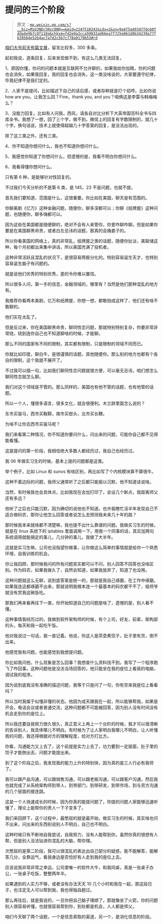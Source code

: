 # 提问的三个阶段

> 原文：[`mp.weixin.qq.com/s?__biz=MzU3NDc5Nzc0NQ==&mid=2247510242&idx=2&sn=9a4f5a49347fdc60fdda4e9b7c0f110a&chksm=fd2e0a3cca59832ad66ea7f725e861d8b34239a77fb39564e52b4ac7a7d2c5b7c778a9179b53#rd`](http://mp.weixin.qq.com/s?__biz=MzU3NDc5Nzc0NQ==&mid=2247510242&idx=2&sn=9a4f5a49347fdc60fdda4e9b7c0f110a&chksm=fd2e0a3cca59832ad66ea7f725e861d8b34239a77fb39564e52b4ac7a7d2c5b7c778a9179b53#rd)

[咱们大号前天有篇文章](http://mp.weixin.qq.com/s?__biz=MzU0MjYwNDU2Mw==&mid=2247502667&idx=1&sn=2e41ecbf67f6a389ba23e129cb322ce2&chksm=fb1aa737cc6d2e21a778279184bac9ada47215c2dcb87628a52db33ff691d7d1f4350dcb5e87&scene=21#wechat_redirect)，留言比较多，300 多条。 

起初我说，逐条回复，后来发现做不到，有这么几类无法回复。 

1、原因你懂，你问的问题本就是互联网不允许聊的，如果我给你加精，你的问题也会消失，如果我回复，我的回复也会消失，这一类没啥说的，大家要遵守纪律，毕竟纪律不是我们定的。

2、人家不是提问，比如描述下自己的读后感，或者存粹就是打个招呼。比如你说 how are you，让我怎么回？Fine，thank you, and you？咱俩这是李雷与韩梅梅么？

3、没能力回复。比如有人问我，西风，请各自对比分析下大英帝国百科全书与四库全书。我想了一想，回了三个字，做不到。微信上的回复有字数限制的，就几十个字。换句话说，技术上就使得超越几十字答案的回复，是没法出现的。 

除了这三类之外，还有三类。

4、你不知道你想问什么，我也不知道你想问什么。

5、我感觉你知道了你想问什么，但遗憾的是，我看不明白你想问什么。

6、我看得懂你想问什么。 

只有第 6 种，是能够针对性回复的。

不过我们今天分析的不是第 6 类，是 145，23 不是问题，也就不提。

首先我们要知道，范围是什么，这很重要。你比如在美国，聊天是有范围的。 

你聊美剧《亿万》这种金融问题，随便你，聊多深都可以；你聊《纸牌屋》这种问题，也随便你，聊多嗨都可以。

因为这些在美国都是随便聊的，绝对不会有人来管你，你爱咋聊咋聊。但是如果你要是在美国聊黑命贵，或者白左忌讳的话题，那真的会捅娄子的。

所以你看美国的网络上，真的非常乱，纸牌屋之类的话题，随便你扯淡，美联储这种，每个月初都出来集中讲话，所以美国充满了投机者。 

这种非常活跃且混乱的状况下，是很容易两极分化的。特别容易诞生天才，也特别容易诞生脑子有问题的。 

就是说他们优秀的特别优秀，差的令你难以置信。 

所以很多人问，第一手的信息，金融领域的，哪里有？当然是他们那种混乱的地方有。 

我推荐你看两本美剧，亿万和纸牌屋，你想一想，都敢拍成这样了，他们还有啥不敢聊的。

他们实在太乱了。

但是反过来，你在美国聊黑命贵，聊同性恋问题，那就特别特别复杂，你要非常非常绕，绕到连你自己也不知道聊啥的时候，才能聊。 

那么不同的国家有不同的限制，其实都有限制，只是限制的领域不同而已。 

你就比如印度，聊白牛，是很谨慎的话题，其他随便你。那么别的地方也都有个各自的限制，这个我就不展开了。 

不过我可以插一句，比如我们聊同性恋问题就很方便，可以毫无忌讳，咱们想怎么聊同性恋就怎么聊。 

我们对这个领域是不管的。那么同样的，美国也有他不管的话题，也有他管的话题。

所以一个人，懂很多语言，很多文化，就会很便利。木兰辞里面怎么说的？

东市买骏马，西市买鞍鞯，南市买辔头，北市买长鞭。

为啥不让你去西市买骏马呢？

我们来看第二种情况，你不知道你要问什么，问出来的问题，可能你自己都不见得能看懂。

这是提问的第一阶段，我相信绝大多数人都经历过，我自己也经历过。 

我 06 年做实习生的时候，基本上提的问题都是这类。

举个例子，比如 Linux 和 sunos 有啥区别，再比如写了个内核模块算不算很牛。 

这种不着边际的问题，我师父通常听了之后都只能报以沉默，他不知道该说啥。 

当然，有时候我也会具体点，比如我现在会加打印了，会设几个断点，我距离师父还有多远？ 

他听了之后也只能沉默，因为确切的说他也不知道。也许我瞎忙活半年发现自己不适合做码农，那你让他怎么回答或者说怎么去预测我未来几十年的路？ 

那时候我本来就啥都不清楚嘛，我也提不出什么靠谱的问题。我做实习生的时候，就是在 linux 系统下的 iptables 里面调用一下。用我一个同事的话，其实加两句系统调用就能搞定的事儿，几分钟的事儿，我做了大半年。 

这就是实习生嘛，公司也没指望你做事，让你做这么简单的事情就是给你一个熟悉环境，自我训练的机会。 

你让我回顾，那时候我问的所有问题其实都可以不问，别人回答不回答也没啥区别。作为码农，如果我做久了，自然会知道，如果我放弃了，知道了也没用。 

这种问题就这么无聊，说到底答案是统一的，那就是我自己琢磨，在工作中琢磨。如果我连这都琢磨不出来，那就说明我根本连一个最基本的码农都干不了，祖师爷就没有赏我这碗饭吃。 

那我们再来看再往下一类，你开始知道自己的问题是啥了，遗憾的是，别人看不懂。 

这种事情我经历过的，我做到软件架构师的时候，有个上司，好友，前辈，架构部的头，每天和我一起吃午饭。 

他对我说过一句话，我一直记着。他说，你这人是茶壶煮饺子，肚子里有货，倒不出来。

他感觉我有问题，也能感觉到我想提问题。 

你比如我问他，什么现象是怎么回事？我想查什么资料找不到。我写了一个程序跑飞了咋回事。这种问题他是没法当场回答的，他只能坐在我的座位上看我的电脑，调试我的程序。 

因为说到底我没有准确的描述问题，我等于只是问了一句，你有空来我座位上看看吗？ 

所以当时我属于似懂非懂的状态。他因为成天跟我在一起，所以能够帮我，如果是开会，电话会议或者普通交流，这种问题都不可能被回答，因为别人没有时间没有机会走到你的座位上。

所以我还要自我努力很久很久，真正意义上再上一个台阶的时候，我才可以很清晰的告诉别人，我具体哪儿不明白。有时候为了让人家明白我哪儿不明白，让人听懂我的问题，我还得根据对方的理解程度，给对方打比方。

你看，沟通能力又上去了，这个前提是实力上去了，功力要到一定层面，肚子里的饺子才能倒出去，问题才能提出来。 

到了这个阶段之后，我发现我的能力上升的特别快，因为真的是三人行必有我师了。 

我可以跟产品沟通，可以跟销售沟通，可以跟老板沟通，可以跟客户沟通，然后我也就完成了从系统架构师到带人，到带部门，到带研发，到带市场，到与资方沟通的几个层面的接连跳。 

这是一个人快速成长的时候，因为你真的能提问题了，你提的问题人家能够迅速听懂了，理论上能帮你的贵人一下子变多了。 

我们来回顾下，这个过程中，最憋屈的就是最开始，做实习生的时候，其实啥也问不出来，问出来的东西别说别人不明白，自己也不明白。 

这种时候只有不断地自我尝试，自我努力，没有人能帮到你，虽然你真的很想有人帮，但是别人没法钻进你混乱的大脑，帮你理。

次憋屈的是第二阶段，我可以很混乱的表达出自己部分的疑惑，能不能解答，能解答几分，全靠运气，看我身边是否恰好有人走到我的座位上去。 

应该说我非常非常之幸运，公司里唯一的软件大牛，和我同桌，真是一张桌子办公，一张桌子吃饭，整整两年半。

如果遇到的人实力不够，或者没有办法天天 10 几个小时和我在一起，那这段日子，也注定无人可以帮到我，我也得独自趟过。

那么再往后，就是我说的，一旦你把自己脑子理顺了，那就像坐了火箭，你的问题别人很容易听懂，也就很容易帮到你，到处都是机会，人人都是师父。 

咱们今天聊了两个话题，一个是信息索取的渠道，另一个，是消化信息的阶段。
